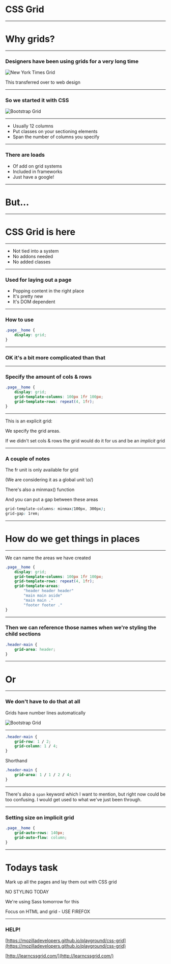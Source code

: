 # CSS Grid

---

# Why grids?

---

### Designers have been using grids for a very long time

![New York Times Grid](day07/01CSSgrid/newsGrid.png)

This transferred over to web design

---

### So we started it with CSS

![Bootstrap Grid](day07/01CSSgrid/bootGrid.png)

---

- Usually 12 columns
- Put classes on your sectioning elements
- Span the number of columns you specify

---

### There are loads

- Of add on grid systems
- Included in frameworks
- Just have a google!

---

# But...

---

# CSS Grid is here

---

- Not tied into a system
- No addons needed
- No added classes

---

### Used for laying out a page

- Popping content in the right place
- It's pretty new
- It's DOM dependent

---

### How to use

```css
.page__home {
	display: grid;
}
```

---

### OK it's a bit more complicated than that

---

### Specify the amount of cols & rows

```css
.page__home {
	display: grid;
	grid-template-columns: 100px 1fr 100px;
	grid-template-rows: repeat(4, 1fr);
}
```

---

This is an explicit grid:

We specify the grid areas.

If we didn't set cols & rows the grid would do it for us and be an _implicit_ grid

---

### A couple of notes

The fr unit is only available for grid

(We are considering it as a global unit \o/)

There's also a minmax() function

And you can put a gap between these areas

```css
grid-template-columns: minmax(100px, 300px);
grid-gap: 1rem;
```

---

# How do we get things in places

---

We can name the areas we have created

```css
.page__home {
	display: grid;
	grid-template-columns: 100px 1fr 100px;
	grid-template-rows: repeat(4, 1fr);
	grid-template-areas:
		"header header header"
		"main main aside"
		"main main ."
		"footer footer ."
}
```

---

### Then we can reference those names when we're styling the child sections

```css
.header-main {
	grid-area: header;
}
```

---

# Or

---

### We don't have to do that at all

Grids have number lines automatically

![Bootstrap Grid](day07/01CSSgrid/gridNum.png)

---

```css
.header-main {
	grid-row: 1 / 2;
	grid-column: 1 / 4;
}
```

Shorthand

```css
.header-main {
	grid-area: 1 / 1 / 2 / 4;
}
```

---

There's also a `span` keyword which I want to mention, but right now could be too confusing. I would get used to what we've just been through.

---

### Setting size on implicit grid

```css
.page__home {
	grid-auto-rows: 140px;
	grid-auto-flow: column;
}
```

---

# Todays task

Mark up all the pages and lay them out with CSS grid

NO STYLING TODAY

We're using Sass tomorrow for this

Focus on HTML and grid - USE FIREFOX

---

### HELP!

[https://mozilladevelopers.github.io/playground/css-grid](https://mozilladevelopers.github.io/playground/css-grid)

[http://learncssgrid.com/](http://learncssgrid.com/)






